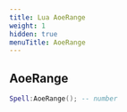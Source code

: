 ```yaml
---
title: Lua AoeRange
weight: 1
hidden: true
menuTitle: AoeRange
---
```

## AoeRange
```lua
Spell:AoeRange(); -- number
```